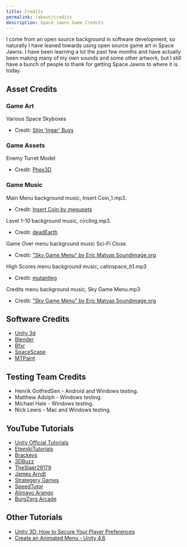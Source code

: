```yaml
---
title: Credits
permalink: /about/credits
description: Space Jawns Game Credits
---
```


I come from an open source background in software development, so naturally I have leaned towards using open source game art in Space Jawns. I have been learning a lot the past few months and have actually been making many of my own sounds and some other artwork, but I still have a bunch of people to thank for getting Space Jawns to where it is today.

## Asset Credits

### Game Art
Various Space Skyboxes
- Credit: [Stijn 'Ingar' Buys](http://forums.xonotic.org/showthread.php?tid=3755)

### Game Assets
Enemy Turret Model
- Credit: [Phex3D](https://www.assetstore.unity3d.com/en/#!/publisher/267)

### Game Music
Main Menu background music, Insert Coin_1.mp3. 
- Credit: [Insert Coin by megupets](http://opengameart.org/content/insert-coin)

Level 1-10 background music, circling.mp3. 
- Credit: [deadEarth](http://opengameart.org/content/circling)

Game Over menu background music Sci-Fi Close.
- Credit: ["Sky Game Menu" by Eric Matyas Soundimage.org](http://opengameart.org/content/sci-fi-close)

High Scores menu background music, catinspace_h1.mp3
- Credit: [mutantleg](http://opengameart.org/content/cat-in-space)

Credits menu background music, Sky Game Menu.mp3
- Credit: ["Sky Game Menu" by Eric Matyas Soundimage.org](http://opengameart.org/content/sky-game-menu)

## Software Credits
- [Unity 3d](http://unity3d.com/)
- [Blender](http://www.blender.org/)
- [Bfxr](https://www.bfxr.net/)
- [SpaceScape](http://alexcpeterson.com/spacescape/)
- [MTPaint](http://mtpaint.sourceforge.net/)

## Testing Team Credits
- Henrik GotfredSen - Android and Windows testing.
- Matthew Adolph - Windows testing.
- Michael Hale - Windows testing.
- Nick Lewis - Mac and Windows testing.

## YouTube Tutorials
- [Unity Official Tutorials](https://www.youtube.com/user/Unity3D/videos)
- [EteeskiTutorials](https://www.youtube.com/user/ETeeskiTutorials/videos)
- [Brackeys](https://www.youtube.com/user/Brackeys/videos)
- [3DBuzz](https://www.youtube.com/user/3DBuzz/videos)
- [TheSlaer29179](https://www.youtube.com/user/theslayer29179/videos)
- [James Arndt](https://www.youtube.com/user/PolyNurb/videos)
- [Strategery Games](https://www.youtube.com/user/StrategeryGames/videos)
- [SpeedTutor](https://www.youtube.com/user/SpeedTutor/videos)
- [Alimayo Arango](https://www.youtube.com/user/aadigitalproductions/videos)
- [BurgZerg Arcade](https://www.youtube.com/channel/UCOIcO8Lsk1MERedhOnew73A)

## Other Tutorials
- [Unity 3D: How to Secure Your Player Preferences](http://www.talksharp.com/how-to-securely-store-data-in-unity-player-preferences)
- [Create an Animated Menu - Unity 4.6](http://www.thegamecontriver.com/2014/10/create-sliding-pause-menu-unity-46-gui.html)

